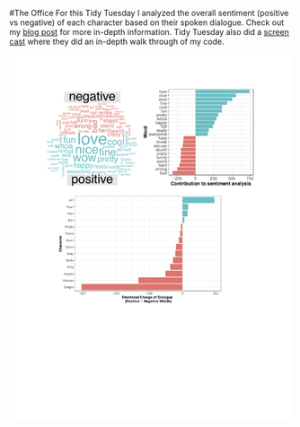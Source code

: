 #The Office
For this Tidy Tuesday I analyzed the overall sentiment (positive vs negative) of each character based on their spoken dialogue. 
Check out my [blog post](https://robin-sifre.netlify.com/post/tidy/tidytues-theoffice/) for more in-depth information.
Tidy Tuesday also did a [screen cast](http://optimumsportsperformance.com/blog/tidyx-episode-2-sentiment-analysis-word-clouds/) where they did an in-depth walk through of my code.  


![img](https://github.com/rrobinn/tidy-tuesday/blob/master/20200318-The-Office/CombinedFigs.png)

